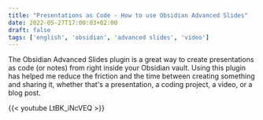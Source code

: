 ```yaml
---
title: "Presentations as Code - How to use Obsidian Advanced Slides"
date: 2022-05-27T17:00:03+02:00
draft: false
tags: ['english', 'obsidian', 'advanced slides', 'video']
---
```

The Obsidian Advanced Slides plugin is a great way to create presentations as code (or notes) from right inside your Obsidian vault. Using this plugin has helped me reduce the friction and the time between creating something and sharing it, whether that's a presentation, a coding project, a video, or a blog post.

{{< youtube LtBK_iNcVEQ >}}

